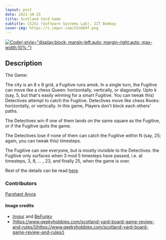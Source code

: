 ```yaml
---
layout: post
date: 2021-10-25
title: Scotland Yard Game
subtitle: CS251 (Software Systems Lab), IIT Bombay
cover-img: https://i.imgur.com/2tnG69f.png
---
```


[![Code](https://i.imgur.com/AtIPmkl.png){:style="display:block; margin-left:auto; margin-right:auto; max-width:10%;"}](https://github.com/sarthakmittal92/scotland-yard)

## Description
The Game:

The city is an 8 x 8 grid, a Fugitive runs amok. In a single
turn, the Fugitive can move like a chess Queen: horizontally,
vertically, or diagonally. Upto k (say, 5, but that's easily
winning for a smart Fugitive. You can tweak this) Detectives
attempt to catch the Fugitive. Detectives move like chess
Rooks: horizontally, or vertically. In this game, Players
don't block each others' paths.

The Detectives win if one of them lands on the same square as
the Fugitive, or if the Fugitive quits the game.

The Detectives lose if none of them can catch the Fugitive
within N (say, 25; again, you can tweak this) timesteps.

The Fugitive can see everyone, but is mostly invisible to the
Detectives: the Fugitive only surfaces when 3 mod 5 timesteps
have passed, i.e. at timesteps, 3, 8, … , 23, and finally 25,
when the game is over.

Rest of the details can be read [here](https://github.com/sarthakmittal92/scotland-yard/blob/main/README.md).

### Contributors
[Parshant Arora](https://github.com/Parshant-Arora)

#### Image credits
- [Imgur](https://imgur.com/) and [BeFunky](https://www.befunky.com/dashboard/)
- [https://www.geekyhobbies.com/scotland-yard-board-game-review-and-rules/](https://www.geekyhobbies.com/scotland-yard-board-game-review-and-rules/)